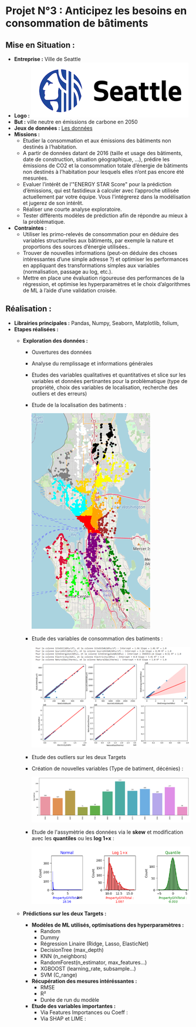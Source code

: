 # Projet N°3 : Anticipez les besoins en consommation de bâtiments

## Mise en Situation :
- **Entreprise :** Ville de Seattle
- **Logo :** ![Logo](PhotosReadme/LogoP3.png)
- **But :** ville neutre en émissions de carbone en 2050
- **Jeux de données :** [Les données](https://s3.eu-west-1.amazonaws.com/course.oc-static.com/projects/Data_Scientist_P4/2016_Building_Energy_Benchmarking.csv)
- **Missions :**
    - Etudier la consommation et aux émissions des bâtiments non destinés à l’habitation.
    - A partir de données datant de 2016 (taille et usage des bâtiments, date de construction, situation géographique, ...), prédire les émissions de CO2 et la consommation totale d’énergie de bâtiments non destinés à l’habitation pour lesquels elles n’ont pas encore été mesurées.
    - Evaluer l’intérêt de l’"ENERGY STAR Score" pour la prédiction d’émissions, qui est fastidieux à calculer avec l’approche utilisée actuellement par votre équipe. Vous l'intégrerez dans la modélisation et jugerez de son intérêt.
    - Réaliser une courte analyse exploratoire.
    - Tester différents modèles de prédiction afin de répondre au mieux à la problématique.
- **Contraintes :**
    - Utiliser les primo-relevés de consommation pour en déduire des variables structurelles aux bâtiments, par exemple la nature et proportions des sources d’énergie utilisées.. 
    - Trouver de nouvelles informations (peut-on déduire des choses intéressantes d’une simple adresse ?) et optimiser les performances en appliquant des transformations simples aux variables (normalisation, passage au log, etc.).
    - Mettre en place une évaluation rigoureuse des performances de la régression, et optimise les hyperparamètres et le choix d’algorithmes de ML à l’aide d’une validation croisée.
 
## Réalisation :
- **Librairies principales :** Pandas, Numpy, Seaborn, Matplotlib, folium,
- **Etapes réalisées :**
    - **Exploration des données :**
        - Ouvertures des données
        - Analyse du remplissage et informations générales
        - Etudes des variables qualitatives et quantitatives et slice sur les variables et données pertinantes pour la problèmatique (type de propriété, choix des variables de localisation, recherche des outliers et des erreurs)
        - Etude de la localisation des batiments :
          
          ![Seattle](PhotosReadme/Seattle.png)
        - Etude des variables de consommation des batiments :
          
          ![Consommation](PhotosReadme/Consomations.png)
        - Etude des outliers sur les deux Targets
        - Création de nouvelles variables (Type de batiment, décénies) :
          
          ![Decenies](PhotosReadme/Decenies.png)
        - Etude de l'assymètrie des données via le **skew** et modification avec les **quantiles** ou les **log 1+x** :
          
          ![Skew](PhotosReadme/Skew.png)
          
    - **Prédictions sur les deux Targets :**
        - **Modèles de ML utilisés, optimisations des hyperparamètres :**
            - Random
            - Dummy
            - Régression Linaire (Ridge, Lasso, ElasticNet)
            - DecisionTree (max_depth)
            - KNN (n_neighbors)
            - RandomForest(n_estimator, max_features...)
            - XGBOOST (learning_rate, subsample...)
            - SVM (C_range)
        - **Récupération des mesures intéréssantes :**
            - RMSE
            - R²
            - Durée de run du modèle
        - **Etude des variables importantes :**
            - Via Features Importances ou Coeff :
            - Via SHAP et LIME :
